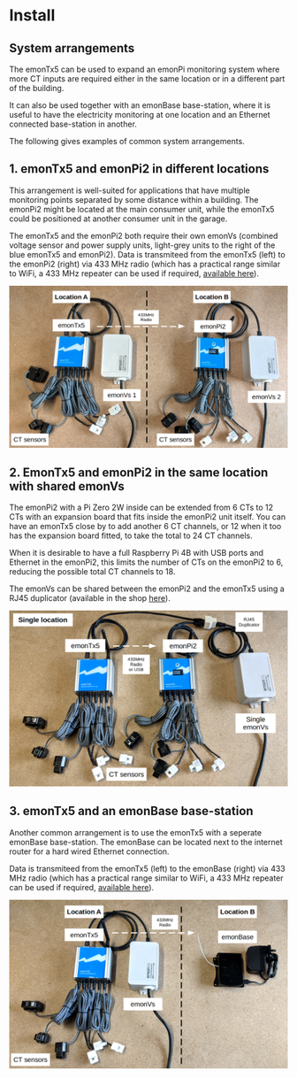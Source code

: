 # Install

## System arrangements

The emonTx5 can be used to expand an emonPi monitoring system where more CT inputs are required either in the same location or in a different part of the building.

It can also be used together with an emonBase base-station, where it is useful to have the electricity monitoring at one location and an Ethernet connected base-station in another.

The following gives examples of common system arrangements.

## 1. emonTx5 and emonPi2 in different locations

This arrangement is well-suited for applications that have multiple monitoring points separated by some distance within a building. The emonPi2 might be located at the main consumer unit, while the emonTx5 could be positioned at another consumer unit in the garage.

The emonTx5 and the emonPi2 both require their own emonVs (combined voltage sensor and power supply units, light-grey units to the right of the blue emonTx5 and emonPi2). Data is transmiteed from the emonTx5 (left) to the emonPi2 (right) via 433 MHz radio (which has a practical range similar to WiFi, a 433 MHz repeater can be used if required, [available here](https://shop.openenergymonitor.com/rf-range-extender-433mhz-repeater/)).

![emonTx5_emonPi2_different_locations2.jpg](img/emonTx5_emonPi2_different_locations2.png)

## 2. EmonTx5 and emonPi2 in the same location with shared emonVs

The emonPi2 with a Pi Zero 2W inside can be extended from 6 CTs to 12 CTs with an expansion board that fits inside the emonPi2 unit itself. You can have an emonTx5 close by to add another 6 CT channels, or 12 when it too has the expansion board fitted, to take the total to 24 CT channels.

When it is desirable to have a full Raspberry Pi 4B with USB ports and Ethernet in the emonPi2, this limits the number of CTs on the emonPi2 to 6, reducing the possible total CT channels to 18.

The emonVs can be shared between the emonPi2 and the emonTx5 using a RJ45 duplicator (available in the shop [here](https://shop.openenergymonitor.com/emonvs-rj45-duplicator/)).


![emontx5_emonpi2_shared.jpg](img/emonTx5_emonPi2_shared.png)

## 3. emonTx5 and an emonBase base-station

Another common arrangement is to use the emonTx5 with a seperate emonBase base-station. The emonBase can be located next to the internet  router for a hard wired Ethernet connection. 

Data is transmiteed from the emonTx5 (left) to the emonBase (right) via 433 MHz radio (which has a practical range similar to WiFi, a 433 MHz repeater can be used if required, [available here](https://shop.openenergymonitor.com/rf-range-extender-433mhz-repeater/)).

![emonTx5_emonBase2.jpg](img/emonTx5_emonBase2.png)
